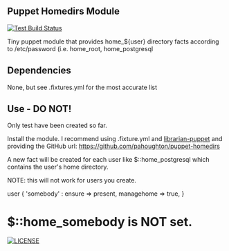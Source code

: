
## Puppet Homedirs Module

[![Test Build Status](https://travis-ci.org/pahoughton/puppet-homedirs.png?branch=devel)](https://travis-ci.org/pahoughton/puppet-homedirs)

Tiny puppet module that provides home_${user} directory facts according to /etc/password (i.e. home_root, home_postgresql

## Dependencies

None, but see .fixtures.yml for the most accurate list

## Use - DO NOT!

Only test have been created so far.

Install the module. I recommend using .fixture.yml and [librarian-puppet](https://github.com/rodjek/librarian-puppet) and providing the GitHub url: https://github.com/pahoughton/puppet-homedirs

A new fact will be created for each user like $::home_postgresql which contains the user's home directory.

NOTE: this will not work for users you create.

   user { 'somebody' : 
     ensure      => present,
     managehome  => true,
   }
   # $::home_somebody is NOT set.

[![LICENSE](http://i.creativecommons.org/l/by/3.0/88x31.png)](http://creativecommons.org/licenses/by/3.0/)

